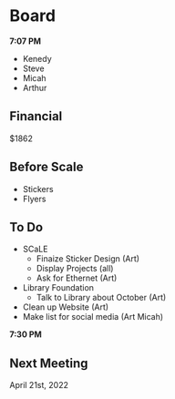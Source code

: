 # Board

**7:07 PM**

+ Kenedy
+ Steve
+ Micah
+ Arthur

## Financial

$1862

## Before Scale

+ Stickers
+ Flyers

## To Do

+ SCaLE
  - Finaize Sticker Design (Art)
  - Display Projects (all)
  - Ask for Ethernet (Art)
+ Library Foundation
  - Talk to Library about October (Art)
+ Clean up Website (Art)
+ Make list for social media (Art Micah)

**7:30 PM**

## Next Meeting

April 21st, 2022

